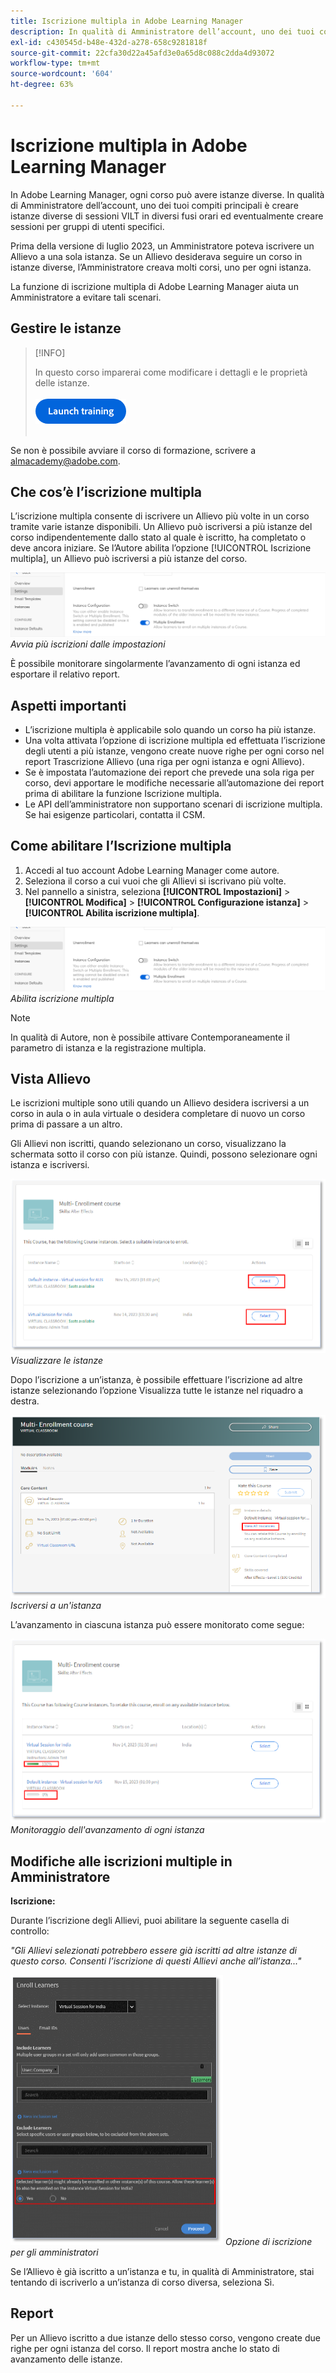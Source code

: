```yaml
---
title: Iscrizione multipla in Adobe Learning Manager
description: In qualità di Amministratore dell’account, uno dei tuoi compiti principali è creare istanze diverse di sessioni VILT in diversi fusi orari ed eventualmente creare sessioni per gruppi di utenti specifici.
exl-id: c430545d-b48e-432d-a278-658c9281818f
source-git-commit: 22cfa30d22a45afd3e0a65d8c088c2dda4d93072
workflow-type: tm+mt
source-wordcount: '604'
ht-degree: 63%

---
```


# Iscrizione multipla in Adobe Learning Manager

In Adobe Learning Manager, ogni corso può avere istanze diverse. In qualità di Amministratore dell’account, uno dei tuoi compiti principali è creare istanze diverse di sessioni VILT in diversi fusi orari ed eventualmente creare sessioni per gruppi di utenti specifici.

Prima della versione di luglio 2023, un Amministratore poteva iscrivere un Allievo a una sola istanza. Se un Allievo desiderava seguire un corso in istanze diverse, l’Amministratore creava molti corsi, uno per ogni istanza.

La funzione di iscrizione multipla di Adobe Learning Manager aiuta un Amministratore a evitare tali scenari.

## Gestire le istanze

>[!INFO]
>
>In questo corso imparerai come modificare i dettagli e le proprietà delle istanze.<br><br>[![pulsante](assets/launch-training-button.png)](https://content.adobelearningmanageracademy.com/app/learner?accountId=98632#/course/8318912)</br></br>

Se non è possibile avviare il corso di formazione, scrivere a <almacademy@adobe.com>.

## Che cos’è l’iscrizione multipla

L’iscrizione multipla consente di iscrivere un Allievo più volte in un corso tramite varie istanze disponibili.  Un Allievo può iscriversi a più istanze del corso indipendentemente dallo stato al quale è iscritto, ha completato o deve ancora iniziare. Se l’Autore abilita l’opzione [!UICONTROL Iscrizione multipla], un Allievo può iscriversi a più istanze del corso.

![immagine a iscrizione multipla](assets/multi-enrollment-author.png)
*Avvia più iscrizioni dalle impostazioni*

È possibile monitorare singolarmente l’avanzamento di ogni istanza ed esportare il relativo report.

## Aspetti importanti

* L’iscrizione multipla è applicabile solo quando un corso ha più istanze.
* Una volta attivata l’opzione di iscrizione multipla ed effettuata l’iscrizione degli utenti a più istanze, vengono create nuove righe per ogni corso nel report Trascrizione Allievo (una riga per ogni istanza e ogni Allievo).
* Se è impostata l’automazione dei report che prevede una sola riga per corso, devi apportare le modifiche necessarie all’automazione dei report prima di abilitare la funzione Iscrizione multipla.
* Le API dell’amministratore non supportano scenari di iscrizione multipla. Se hai esigenze particolari, contatta il CSM.

## Come abilitare l’Iscrizione multipla

1. Accedi al tuo account Adobe Learning Manager come autore.
1. Seleziona il corso a cui vuoi che gli Allievi si iscrivano più volte.
1. Nel pannello a sinistra, seleziona **[!UICONTROL Impostazioni]** > **[!UICONTROL Modifica]** > **[!UICONTROL Configurazione istanza]** > **[!UICONTROL Abilita iscrizione multipla]**.

![immagine a iscrizione multipla](assets/multi-enrollment-author.png)
*Abilita iscrizione multipla*

>[!NOTE]
>
>In qualità di Autore, non è possibile attivare Contemporaneamente il parametro di istanza e la registrazione multipla.

## Vista Allievo

Le iscrizioni multiple sono utili quando un Allievo desidera iscriversi a un corso in aula o in aula virtuale o desidera completare di nuovo un corso prima di passare a un altro.

Gli Allievi non iscritti, quando selezionano un corso, visualizzano la schermata sotto il corso con più istanze. Quindi, possono selezionare ogni istanza e iscriversi.

![immagine di visualizzazione Allievo](assets/learner-view.png)
*Visualizzare le istanze*

Dopo l’iscrizione a un’istanza, è possibile effettuare l’iscrizione ad altre istanze selezionando l’opzione Visualizza tutte le istanze nel riquadro a destra.

![immagine del corso a più iscrizioni](assets/enroll-instance.png)
*Iscriversi a un&#39;istanza*

L’avanzamento in ciascuna istanza può essere monitorato come segue:

![monitoraggio dell&#39;avanzamento](assets/check-progress.png)
*Monitoraggio dell&#39;avanzamento di ogni istanza*

## Modifiche alle iscrizioni multiple in Amministratore

**Iscrizione:**

Durante l’iscrizione degli Allievi, puoi abilitare la seguente casella di controllo:

*&quot;Gli Allievi selezionati potrebbero essere già iscritti ad altre istanze di questo corso. Consenti l’iscrizione di questi Allievi anche all’istanza...&quot;*

![modifiche dell&#39;amministratore](assets/admin-changes.png)
*Opzione di iscrizione per gli amministratori*

Se l’Allievo è già iscritto a un’istanza e tu, in qualità di Amministratore, stai tentando di iscriverlo a un’istanza di corso diversa, seleziona Sì.

## Report

Per un Allievo iscritto a due istanze dello stesso corso, vengono create due righe per ogni istanza del corso. Il report mostra anche lo stato di avanzamento delle istanze.
